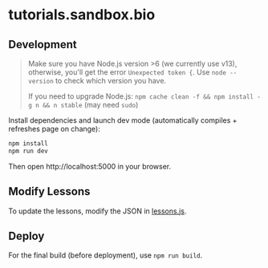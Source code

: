 # tutorials.sandbox.bio

## Development

> Make sure you have Node.js version >6 (we currently use v13), otherwise, you'll get the error `Unexpected token {`. Use `node --version` to check which version you have. 
> 
> If you need to upgrade Node.js: `npm cache clean -f && npm install -g n && n stable` (may need `sudo`)

Install dependencies and launch dev mode (automatically compiles + refreshes page on change):

```bash
npm install
npm run dev
```

Then open http://localhost:5000 in your browser.

## Modify Lessons

To update the lessons, modify the JSON in [lessons.js](https://github.com/robertaboukhalil/tutorials.sandbox.bio/tree/master/src/lessons).

## Deploy

For the final build (before deployment), use `npm run build`.
